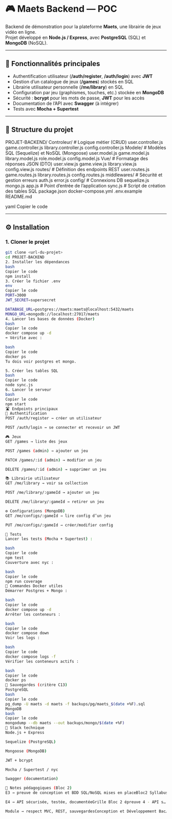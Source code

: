# 🎮 Maets Backend — POC

Backend de démonstration pour la plateforme **Maets**, une librairie de jeux vidéo en ligne.  
Projet développé en **Node.js / Express**, avec **PostgreSQL** (SQL) et **MongoDB** (NoSQL).

---

## 🚀 Fonctionnalités principales

- Authentification utilisateur (**/auth/register**, **/auth/login**) avec **JWT**
- Gestion d’un catalogue de jeux (**/games**) stockés en SQL
- Librairie utilisateur personnelle (**/me/library**) en SQL
- Configuration par jeu (graphismes, touches, etc.) stockée en **MongoDB**
- Sécurité : **bcrypt** pour les mots de passe, **JWT** pour les accès
- Documentation de l’API avec **Swagger** (à intégrer)
- Tests avec **Mocha + Supertest**

---

## 📂 Structure du projet

PROJET-BACKEND/
Controleur/ # Logique métier (CRUD)
user.controller.js
game.controller.js
library.controller.js
config.controller.js
Modele/ # Modèles SQL (Sequelize) et NoSQL (Mongoose)
user.model.js
game.model.js
library.model.js
role.model.js
config.model.js
Vue/ # Formatage des réponses JSON (DTO)
user.view.js
game.view.js
library.view.js
config.view.js
routes/ # Définition des endpoints REST
user.routes.js
game.routes.js
library.routes.js
config.routes.js
middlewares/ # Sécurité et gestion erreurs
auth.js
error.js
config/ # Connexions DB
sequelize.js
mongo.js
app.js # Point d’entrée de l’application
sync.js # Script de création des tables SQL
package.json
docker-compose.yml
.env.example
README.md

yaml
Copier le code

---

## ⚙️ Installation

### 1. Cloner le projet
```bash
git clone <url-du-projet>
cd PROJET-BACKEND
2. Installer les dépendances
bash
Copier le code
npm install
3. Créer le fichier .env
env
Copier le code
PORT=3000
JWT_SECRET=supersecret

DATABASE_URL=postgres://maets:maets@localhost:5432/maets
MONGO_URL=mongodb://localhost:27017/maets
4. Lancer les bases de données (Docker)
bash
Copier le code
docker compose up -d
➡️ Vérifie avec :

bash
Copier le code
docker ps
Tu dois voir postgres et mongo.

5. Créer les tables SQL
bash
Copier le code
node sync.js
6. Lancer le serveur
bash
Copier le code
npm start
🛣️ Endpoints principaux
🔑 Authentification
POST /auth/register → créer un utilisateur

POST /auth/login → se connecter et recevoir un JWT

🎮 Jeux
GET /games → liste des jeux

POST /games (admin) → ajouter un jeu

PATCH /games/:id (admin) → modifier un jeu

DELETE /games/:id (admin) → supprimer un jeu

📚 Librairie utilisateur
GET /me/library → voir sa collection

POST /me/library/:gameId → ajouter un jeu

DELETE /me/library/:gameId → retirer un jeu

⚙️ Configurations (MongoDB)
GET /me/configs/:gameId → lire config d’un jeu

PUT /me/configs/:gameId → créer/modifier config

🧪 Tests
Lancer les tests (Mocha + Supertest) :

bash
Copier le code
npm test
Couverture avec nyc :

bash
Copier le code
npm run coverage
🐳 Commandes Docker utiles
Démarrer Postgres + Mongo :

bash
Copier le code
docker compose up -d
Arrêter les conteneurs :

bash
Copier le code
docker compose down
Voir les logs :

bash
Copier le code
docker compose logs -f
Vérifier les conteneurs actifs :

bash
Copier le code
docker ps
💾 Sauvegardes (critère C13)
PostgreSQL
bash
Copier le code
pg_dump -U maets -d maets -f backups/pg/maets_$(date +%F).sql
MongoDB
bash
Copier le code
mongodump --db maets --out backups/mongo/$(date +%F)
🧩 Stack technique
Node.js + Express

Sequelize (PostgreSQL)

Mongoose (MongoDB)

JWT + bcrypt

Mocha / Supertest / nyc

Swagger (documentation)

📌 Notes pédagogiques (Bloc 2)
E3 → preuve de conception et BDD SQL/NoSQL mises en placeBloc2 Syllabus - Conception et …

E4 → API sécurisée, testée, documentéeGrille Bloc 2 épreuve 4 - API s…

Module → respect MVC, REST, sauvegardesConception et Développement Bac…DBMS - MongoDB

